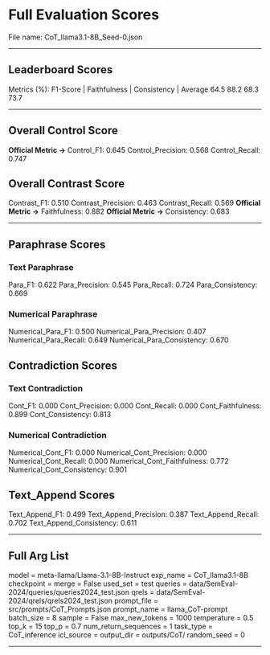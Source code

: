 # Full Evaluation Scores

File name: CoT_llama3.1-8B_Seed-0.json


---

## Leaderboard Scores

Metrics (%): F1-Score | Faithfulness | Consistency | Average
                64.5        88.2          68.3        73.7

---

## Overall Control Score

**Official Metric ->** Control_F1: 0.645
Control_Precision: 0.568
Control_Recall: 0.747

## Overall Contrast Score

Contrast_F1: 0.510
Contrast_Precision: 0.463
Contrast_Recall: 0.569
**Official Metric ->** Faithfulness: 0.882
**Official Metric ->** Consistency: 0.683

---


## Paraphrase Scores


### Text Paraphrase

Para_F1: 0.622
Para_Precision: 0.545
Para_Recall: 0.724
Para_Consistency: 0.669


### Numerical Paraphrase

Numerical_Para_F1: 0.500
Numerical_Para_Precision: 0.407
Numerical_Para_Recall: 0.649
Numerical_Para_Consistency: 0.670


## Contradiction Scores


### Text Contradiction

Cont_F1: 0.000
Cont_Precision: 0.000
Cont_Recall: 0.000
Cont_Faithfulness: 0.899
Cont_Consistency: 0.813


### Numerical Contradiction

Numerical_Cont_F1: 0.000
Numerical_Cont_Precision: 0.000
Numerical_Cont_Recall: 0.000
Numerical_Cont_Faithfulness: 0.772
Numerical_Cont_Consistency: 0.901


## Text_Append Scores

Text_Append_F1: 0.499
Text_Append_Precision: 0.387
Text_Append_Recall: 0.702
Text_Append_Consistency: 0.611

---

## Full Arg List

model = meta-llama/Llama-3.1-8B-Instruct
exp_name = CoT_llama3.1-8B
checkpoint = 
merge = False
used_set = test
queries = data/SemEval-2024/queries/queries2024_test.json
qrels = data/SemEval-2024/qrels/qrels2024_test.json
prompt_file = src/prompts/CoT_Prompts.json
prompt_name = llama_CoT-prompt
batch_size = 8
sample = False
max_new_tokens = 1000
temperature = 0.5
top_k = 15
top_p = 0.7
num_return_sequences = 1
task_type = CoT_inference
icl_source = 
output_dir = outputs/CoT/
random_seed = 0

---

